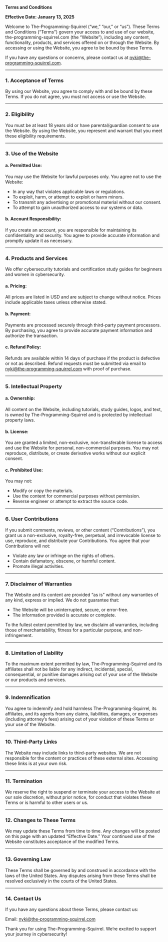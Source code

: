 **Terms and Conditions**

**Effective Date: January 13, 2025**

Welcome to The-Programming-Squirrel (“we,” “our,” or “us”). These Terms and Conditions (“Terms”) govern your access to and use of our website, the-programming-squirrel.com (the “Website”), including any content, functionality, products, and services offered on or through the Website. By accessing or using the Website, you agree to be bound by these Terms.

If you have any questions or concerns, please contact us at <nyki@the-programming-squirrel.com>.

---

### 1. **Acceptance of Terms**
By using our Website, you agree to comply with and be bound by these Terms. If you do not agree, you must not access or use the Website.

---

### 2. **Eligibility**
You must be at least 18 years old or have parental/guardian consent to use the Website. By using the Website, you represent and warrant that you meet these eligibility requirements.

---

### 3. **Use of the Website**
#### **a. Permitted Use:**
You may use the Website for lawful purposes only. You agree not to use the Website:
- In any way that violates applicable laws or regulations.
- To exploit, harm, or attempt to exploit or harm minors.
- To transmit any advertising or promotional material without our consent.
- To attempt to gain unauthorized access to our systems or data.

#### **b. Account Responsibility:**
If you create an account, you are responsible for maintaining its confidentiality and security. You agree to provide accurate information and promptly update it as necessary.

---

### 4. **Products and Services**
We offer cybersecurity tutorials and certification study guides for beginners and women in cybersecurity.

#### **a. Pricing:**
All prices are listed in USD and are subject to change without notice. Prices include applicable taxes unless otherwise stated.

#### **b. Payment:**
Payments are processed securely through third-party payment processors. By purchasing, you agree to provide accurate payment information and authorize the transaction.

#### **c. Refund Policy:**
Refunds are available within 14 days of purchase if the product is defective or not as described. Refund requests must be submitted via email to <nyki@the-programming-squirrel.com> with proof of purchase.

---

### 5. **Intellectual Property**
#### **a. Ownership:**
All content on the Website, including tutorials, study guides, logos, and text, is owned by The-Programming-Squirrel and is protected by intellectual property laws.

#### **b. License:**
You are granted a limited, non-exclusive, non-transferable license to access and use the Website for personal, non-commercial purposes. You may not reproduce, distribute, or create derivative works without our explicit consent.

#### **c. Prohibited Use:**
You may not:
- Modify or copy the materials.
- Use the content for commercial purposes without permission.
- Reverse engineer or attempt to extract the source code.

---

### 6. **User Contributions**
If you submit comments, reviews, or other content (“Contributions”), you grant us a non-exclusive, royalty-free, perpetual, and irrevocable license to use, reproduce, and distribute your Contributions. You agree that your Contributions will not:
- Violate any law or infringe on the rights of others.
- Contain defamatory, obscene, or harmful content.
- Promote illegal activities.

---

### 7. **Disclaimer of Warranties**
The Website and its content are provided “as is” without any warranties of any kind, express or implied. We do not guarantee that:
- The Website will be uninterrupted, secure, or error-free.
- The information provided is accurate or complete.

To the fullest extent permitted by law, we disclaim all warranties, including those of merchantability, fitness for a particular purpose, and non-infringement.

---

### 8. **Limitation of Liability**
To the maximum extent permitted by law, The-Programming-Squirrel and its affiliates shall not be liable for any indirect, incidental, special, consequential, or punitive damages arising out of your use of the Website or our products and services.

---

### 9. **Indemnification**
You agree to indemnify and hold harmless The-Programming-Squirrel, its affiliates, and its agents from any claims, liabilities, damages, or expenses (including attorney’s fees) arising out of your violation of these Terms or your use of the Website.

---

### 10. **Third-Party Links**
The Website may include links to third-party websites. We are not responsible for the content or practices of these external sites. Accessing these links is at your own risk.

---

### 11. **Termination**
We reserve the right to suspend or terminate your access to the Website at our sole discretion, without prior notice, for conduct that violates these Terms or is harmful to other users or us.

---

### 12. **Changes to These Terms**
We may update these Terms from time to time. Any changes will be posted on this page with an updated “Effective Date.” Your continued use of the Website constitutes acceptance of the modified Terms.

---

### 13. **Governing Law**
These Terms shall be governed by and construed in accordance with the laws of the United States. Any disputes arising from these Terms shall be resolved exclusively in the courts of the United States.

---

### 14. **Contact Us**
If you have any questions about these Terms, please contact us:

Email: <nyki@the-programming-squirrel.com>  

Thank you for using The-Programming-Squirrel. We’re excited to support your journey in cybersecurity!

